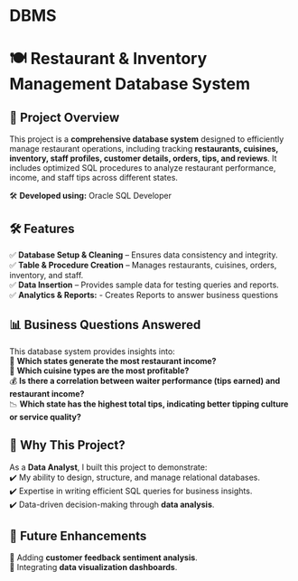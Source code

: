 # DBMS
# 🍽️ Restaurant & Inventory Management Database System  

## 📌 Project Overview  
This project is a **comprehensive database system** designed to efficiently manage restaurant operations, including tracking **restaurants, cuisines, inventory, staff profiles, customer details, orders, tips, and reviews**. It includes optimized SQL procedures to analyze restaurant performance, income, and staff tips across different states.  

🛠 **Developed using:** Oracle SQL Developer  

## 🛠️ Features  
✅ **Database Setup & Cleaning** – Ensures data consistency and integrity.  
✅ **Table & Procedure Creation** – Manages restaurants, cuisines, orders, inventory, and staff.  
✅ **Data Insertion** – Provides sample data for testing queries and reports.  
✅ **Analytics & Reports:**  - Creates Reports to answer business questions


## 📊 Business Questions Answered  
This database system provides insights into:  
📍 **Which states generate the most restaurant income?**  
🍕 **Which cuisine types are the most profitable?**  
💰 **Is there a correlation between waiter performance (tips earned) and restaurant income?**  
📉 **Which state has the highest total tips, indicating better tipping culture or service quality?**  

## 🚀 Why This Project?  
As a **Data Analyst**, I built this project to demonstrate:  
✔️ My ability to design, structure, and manage relational databases.  
✔️ Expertise in writing efficient SQL queries for business insights.  
✔️ Data-driven decision-making through **data analysis**.  

## 📝 Future Enhancements  
📌 Adding **customer feedback sentiment analysis**.  
📌 Integrating **data visualization dashboards**.  
